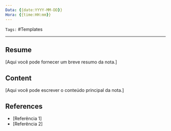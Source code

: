 ```yaml
---
Data: {{date:YYYY-MM-DD}}
Hora: {{time:HH:mm}}
---
```

``Tags:`` #Templates 

---

## Resume
[Aqui você pode fornecer um breve resumo da nota.]



## Content
[Aqui você pode escrever o conteúdo principal da nota.]




## References
- [Referência 1]
- [Referência 2]
